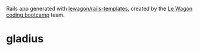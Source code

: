 Rails app generated with [lewagon/rails-templates](https://github.com/lewagon/rails-templates), created by the [Le Wagon coding bootcamp](https://www.lewagon.com) team.
# gladius
